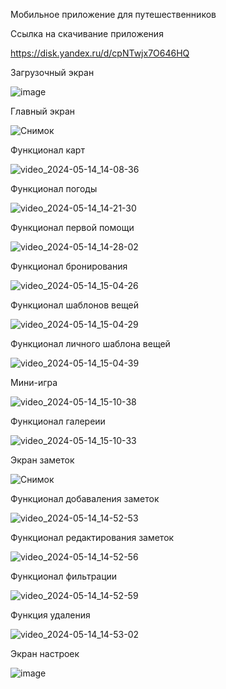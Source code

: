 Мобильное приложение для путешественников 

Ссылка на скачивание приложения

https://disk.yandex.ru/d/cpNTwjx7O646HQ

Загрузочный экран




![image](https://github.com/Sibilyov/Diplom_work/assets/90633901/20f3a304-1f27-4d7d-ac8e-9abc62dc9c13)





Главный экран









![Снимок](https://github.com/Sibilyov/Diplom_work/assets/90633901/c66d9bbd-7aa9-4503-945c-63faaa6567e3) 







Функционал карт



![video_2024-05-14_14-08-36](https://github.com/Sibilyov/Diplom_work/assets/90633901/5ee0eb05-03a3-4396-87f8-61a9f86749cc)




Функционал погоды



![video_2024-05-14_14-21-30](https://github.com/Sibilyov/Diplom_work/assets/90633901/b212e6f9-8d31-4339-9ad9-80179a5dfdec)



Функционал первой помощи



![video_2024-05-14_14-28-02](https://github.com/Sibilyov/Diplom_work/assets/90633901/11290d2e-6fe0-402c-8bbc-153fd6058c40)




Функционал бронирования




![video_2024-05-14_15-04-26](https://github.com/Sibilyov/Diplom_work/assets/90633901/d196a6ae-7169-4bd1-89ad-22e8242861a9)







Функционал шаблонов вещей



![video_2024-05-14_15-04-29](https://github.com/Sibilyov/Diplom_work/assets/90633901/3c05f1d5-ed54-4c37-bd56-007f460000a9)




Функционал личного шаблона вещей


![video_2024-05-14_15-04-39](https://github.com/Sibilyov/Diplom_work/assets/90633901/0e3e1e97-0175-4874-92a4-614b28602bd3)




Мини-игра



![video_2024-05-14_15-10-38](https://github.com/Sibilyov/Diplom_work/assets/90633901/46914d6c-3534-4d48-b3de-947a19c9d70b)






Функционал галереии




![video_2024-05-14_15-10-33](https://github.com/Sibilyov/Diplom_work/assets/90633901/d3b68b2a-ce43-48ef-a3f4-f58dc9b6a861)




Экран заметок 





![Снимок](https://github.com/Sibilyov/Diplom_work/assets/90633901/0ea11ac7-91d3-42d1-b620-79a7653bc691)






Функционал добаваления заметок 





![video_2024-05-14_14-52-53](https://github.com/Sibilyov/Diplom_work/assets/90633901/e60db70f-4fcf-499d-8c53-a571aa959c4a)



Функционал редактирования заметок 





![video_2024-05-14_14-52-56](https://github.com/Sibilyov/Diplom_work/assets/90633901/b7fb2243-b4fc-4cd3-8eb9-579b49fdb2e9)



Функционал фильтрации




![video_2024-05-14_14-52-59](https://github.com/Sibilyov/Diplom_work/assets/90633901/f3e80d55-25ec-4b59-95c9-dc579ced56a8)




Функция удаления 




![video_2024-05-14_14-53-02](https://github.com/Sibilyov/Diplom_work/assets/90633901/ed4461e3-fc33-445d-949c-70a428f7b74a)




Экран настроек




![image](https://github.com/Sibilyov/Diplom_work/assets/90633901/11c3ec35-ab3b-46ac-9b13-7daeebb65720)
